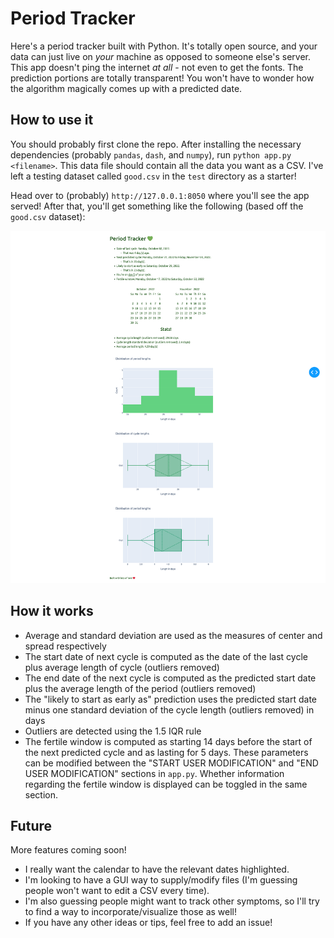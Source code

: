 # Period Tracker

Here's a period tracker built with Python.
It's totally open source, and your data can just live on _your_ machine
as opposed to someone else's server.
This app doesn't ping the internet _at all_ - not even to get
the fonts.
The prediction portions are totally transparent! You won't have to wonder
how the algorithm magically comes up with a predicted date.

## How to use it
You should probably first clone the repo.
After installing the necessary dependencies (probably `pandas`, `dash`, and `numpy`),
run `python app.py <filename>`.
This data file should contain all the data you want as a CSV.
I've left a testing dataset called `good.csv` in the `test` directory as a starter!

Head over to (probably) `http://127.0.0.1:8050` where you'll see the app served!
After that, you'll get something like the following (based off the `good.csv` dataset):

![Sample demo](sample.png)

## How it works
- Average and standard deviation are used as the measures of center and spread respectively
- The start date of next cycle is computed as the date of the last cycle plus average length of cycle (outliers removed)
- The end date of the next cycle is computed as the predicted start date plus the average length of the period (outliers removed)
- The "likely to start as early as" prediction uses the predicted start date minus one standard deviation of the cycle length (outliers removed) in days
- Outliers are detected using the 1.5 IQR rule
- The fertile window is computed as starting 14 days before the start of the next predicted cycle and as lasting for 5 days. These parameters can be modified between the "START USER MODIFICATION" and "END USER MODIFICATION" sections in `app.py`. Whether information regarding the fertile window is displayed can be toggled in the same section.

## Future
More features coming soon!
- I really want the calendar to have the relevant dates highlighted.
- I'm looking to have a GUI way to supply/modify files (I'm guessing people won't want to edit a CSV every time).
- I'm also guessing people might want to track other symptoms, so I'll try to find a way to incorporate/visualize those as well!
- If you have any other ideas or tips, feel free to add an issue!
